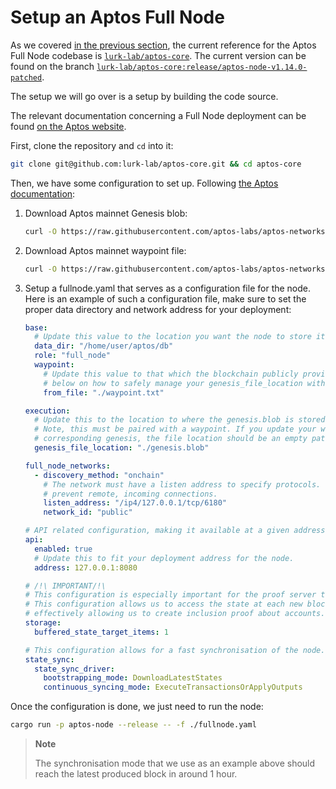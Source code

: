 # Setup an Aptos Full Node

As we covered [in the previous section](../components/aptos_pfn.md), the current reference for the Aptos Full Node
codebase is [`lurk-lab/aptos-core`](https://github.com/lurk-lab/aptos-core). The current version can be found on the
branch [`lurk-lab/aptos-core:release/aptos-node-v1.14.0-patched`](https://github.com/lurk-lab/aptos-core/tree/release/aptos-node-v1.14.0-patched).

The setup we will go over is a setup by
building the code source.

The relevant documentation concerning a Full Node deployment can be
found [on the Aptos website](https://aptos.dev/nodes/full-node/public-fullnode/).

First, clone the repository and `cd` into it:

```bash
git clone git@github.com:lurk-lab/aptos-core.git && cd aptos-core
```

Then, we have some configuration to set up.
Following [the Aptos documentation](https://aptos.dev/nodes/full-node/deployments/deploy-a-pfn-source-code):

1. Download Aptos mainnet Genesis blob:
    ```bash
    curl -O https://raw.githubusercontent.com/aptos-labs/aptos-networks/main/mainnet/genesis.blob
    ```

2. Download Aptos mainnet waypoint file:
   ```bash
   curl -O https://raw.githubusercontent.com/aptos-labs/aptos-networks/main/mainnet/waypoint.txt
   ```

3. Setup a fullnode.yaml that serves as a configuration file for the node. Here is an example of such a configuration
   file, make sure to set the proper data directory and network address for your deployment:
   ```yaml
   base:
     # Update this value to the location you want the node to store its database
     data_dir: "/home/user/aptos/db"
     role: "full_node"
     waypoint:
       # Update this value to that which the blockchain publicly provides. Please regard the directions
       # below on how to safely manage your genesis_file_location with respect to the waypoint.
       from_file: "./waypoint.txt"
   
   execution:
     # Update this to the location to where the genesis.blob is stored, prefer fullpaths
     # Note, this must be paired with a waypoint. If you update your waypoint without a
     # corresponding genesis, the file location should be an empty path.
     genesis_file_location: "./genesis.blob"
   
   full_node_networks:
     - discovery_method: "onchain"
       # The network must have a listen address to specify protocols. This runs it locally to
       # prevent remote, incoming connections.
       listen_address: "/ip4/127.0.0.1/tcp/6180"
       network_id: "public"
   
   # API related configuration, making it available at a given address.
   api:
     enabled: true
     # Update this to fit your deployment address for the node.
     address: 127.0.0.1:8080
   
   # /!\ IMPORTANT/!\
   # This configuration is especially important for the proof server to work.
   # This configuration allows us to access the state at each new block,
   # effectively allowing us to create inclusion proof about accounts.
   storage:
     buffered_state_target_items: 1
   
   # This configuration allows for a fast synchronisation of the node.
   state_sync:
     state_sync_driver:
       bootstrapping_mode: DownloadLatestStates
       continuous_syncing_mode: ExecuteTransactionsOrApplyOutputs
   ```

Once the configuration is done, we just need to run the node:

```bash
cargo run -p aptos-node --release -- -f ./fullnode.yaml
```

> **Note**
>
>The synchronisation mode that we use as an example above should reach the latest produced block in around 1 hour.
